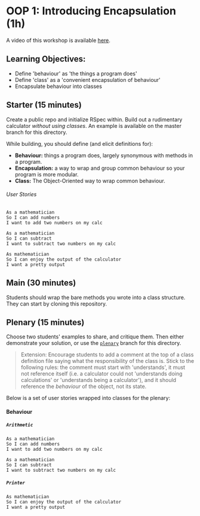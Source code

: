 # OOP 1: Introducing Encapsulation (1h)

A video of this workshop is available [here](https://www.youtube.com/watch?v=PuydUGyM9AQ&list=PLc4BYny7PXeR5ZLHCY_oPU2I97aPtS8jm&index=1).

## Learning Objectives:

- Define 'behaviour' as 'the things a program does'
- Define 'class' as a 'convenient encapsulation of behaviour'
- Encapsulate behaviour into classes

## Starter (15 minutes)

Create a public repo and initialize RSpec within.
Build out a rudimentary calculator _without using classes_. An example is available on the master branch for this directory.

While building, you should define (and elicit definitions for):

- **Behaviour:** things a program does, largely synonymous with methods in a program.
- **Encapsulation:** a way to wrap and group common behaviour so your program is more modular.
- **Class:** The Object-Oriented way to wrap common behaviour.

###### User Stories

```
As a mathematician
So I can add numbers
I want to add two numbers on my calc
```

```
As a mathematician
So I can subtract
I want to subtract two numbers on my calc
```

```
As mathematician
So I can enjoy the output of the calculator
I want a pretty output
```

## Main (30 minutes)

Students should wrap the bare methods you wrote into a class structure. They can start by cloning this repository.

## Plenary (15 minutes)

Choose two students' examples to share, and critique them. Then either demonstrate your solution, or use the [`plenary`](https://github.com/makersacademy/skills-workshops/tree/plenary) branch for this directory.

> Extension: Encourage students to add a comment at the top of a class definition file saying what the responsibility of the class is. Stick to the following rules: the comment must start with 'understands', it must not reference itself (i.e. a calculator could not 'understands doing calculations' or 'understands being a calculator'), and it should reference the _behaviour_ of the object, not its state.

Below is a set of user stories wrapped into classes for the plenary:

#### Behaviour

##### `Arithmetic`

```
As a mathematician
So I can add numbers
I want to add two numbers on my calc
```

```
As a mathematician
So I can subtract
I want to subtract two numbers on my calc
```

##### `Printer`

```
As mathematician
So I can enjoy the output of the calculator
I want a pretty output
```
